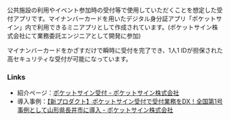 <!-- markdownlint-disable-file MD041 -->

公共施設の利用やイベント参加時の受付等で使用していただくことを想定した受付アプリです。マイナンバーカードを用いたデジタル身分証アプリ「ポケットサイン」内で利用できるミニアプリとして作成されています。(ポケットサイン株式会社にて業務委託エンジニアとして開発に参加)

マイナンバーカードをかざすだけで瞬時に受付を完了でき、1人1 IDが担保された高セキュリティな受付が可能になっています。

### Links

- 紹介ページ：[ポケットサイン受付 - ポケットサイン株式会社](https://pocketsign.co.jp/product/event)
- 導入事例：[【新プロダクト】ポケットサイン受付で受付業務をDX！全国第1号事例として山形県長井市に導入 - ポケットサイン株式会社](https://pocketsign.co.jp/news/41)
